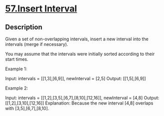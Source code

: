 # [57.Insert Interval](https://leetcode.com/problems/insert-interval/)
        
## Description
        
Given a set of non-overlapping intervals, insert a new interval into the intervals (merge if necessary).

You may assume that the intervals were initially sorted according to their start times.

Example 1:


Input: intervals = [[1,3],[6,9]], newInterval = [2,5]
Output: [[1,5],[6,9]]


Example 2:


Input: intervals = [[1,2],[3,5],[6,7],[8,10],[12,16]], newInterval = [4,8]
Output: [[1,2],[3,10],[12,16]]
Explanation: Because the new interval [4,8] overlaps with [3,5],[6,7],[8,10].
